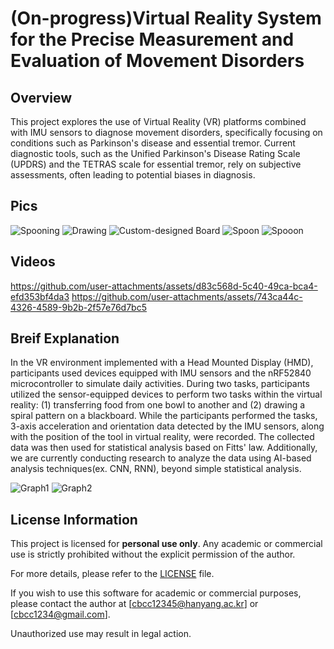 # (On-progress)Virtual Reality System for the Precise Measurement and Evaluation of Movement Disorders

## Overview
This project explores the use of Virtual Reality (VR) platforms combined with IMU sensors to diagnose movement disorders, specifically focusing on conditions such as Parkinson's disease and essential tremor. 
Current diagnostic tools, such as the Unified Parkinson's Disease Rating Scale (UPDRS) and the TETRAS scale for essential tremor, rely on subjective assessments, often leading to potential biases in diagnosis.


## Pics
![Spooning](https://github.com/user-attachments/assets/069d922c-08e6-4958-b31a-45bf1e6ef64f)
![Drawing](https://github.com/user-attachments/assets/b0209c91-db1a-4afa-8281-6a8d4bedd9d6)
![Custom-designed Board](https://github.com/user-attachments/assets/2d9a14d4-bffe-410f-ab8f-fb90dc72cccf)
![Spoon](https://github.com/user-attachments/assets/c1b4d9aa-9c8f-45c1-8631-5044df10b772)
![Spooon](https://github.com/user-attachments/assets/ed2d272f-3ab6-48ab-9f5c-c56f41bcef15)

## Videos

https://github.com/user-attachments/assets/d83c568d-5c40-49ca-bca4-efd353bf4da3
https://github.com/user-attachments/assets/743ca44c-4326-4589-9b2b-2f57e76d7bc5

## Breif Explanation

In the VR environment implemented with a Head Mounted Display (HMD), participants used devices equipped with IMU sensors and the nRF52840 microcontroller to simulate daily activities.
During two tasks, participants utilized the sensor-equipped devices to perform two tasks within the virtual reality: (1) transferring food from one bowl to another and (2) drawing a spiral pattern on a blackboard.
While the participants performed the tasks, 3-axis acceleration and orientation data detected by the IMU sensors, along with the position of the tool in virtual reality, were recorded. The collected data was then used for statistical analysis based on Fitts' law. 
Additionally, we are currently conducting research to analyze the data using AI-based analysis techniques(ex. CNN, RNN), beyond simple statistical analysis.

![Graph1](https://github.com/user-attachments/assets/6136bcea-f0a0-4e9c-add3-a1bc84aa65eb)
![Graph2](https://github.com/user-attachments/assets/9125ad2f-10c6-4a30-adc2-c05c4b912036)



## License Information

This project is licensed for **personal use only**. Any academic or commercial use is strictly prohibited without the explicit permission of the author.

For more details, please refer to the [LICENSE](./LICENSE) file.

If you wish to use this software for academic or commercial purposes, please contact the author at [cbcc12345@hanyang.ac.kr] or [cbcc1234@gmail.com].

Unauthorized use may result in legal action.

